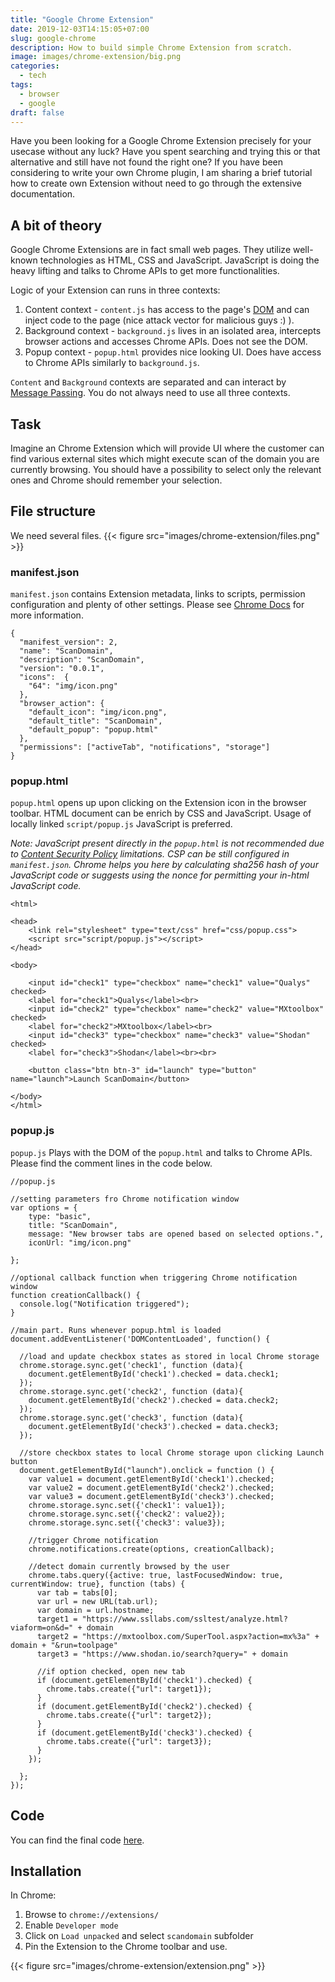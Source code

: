 ```yaml
---
title: "Google Chrome Extension"
date: 2019-12-03T14:15:05+07:00
slug: google-chrome
description: How to build simple Chrome Extension from scratch.
image: images/chrome-extension/big.png
categories:
  - tech
tags:
  - browser
  - google
draft: false
---
```

Have you been looking for a Google Chrome Extension precisely for your usecase without any luck? Have you spent searching and trying this or that alternative and still have not found the right one? If you have been considering to write your own Chrome plugin, I am sharing a brief tutorial how to create own Extension without need to go through the extensive documentation.

## A bit of theory
Google Chrome Extensions are in fact small web pages. They utilize well-known technologies as HTML, CSS and JavaScript. JavaScript is doing the heavy lifting and talks to Chrome APIs to get more functionalities.

Logic of your Extension can runs in three contexts:
1) Content context - `content.js` has access to the page's [DOM](https://en.wikipedia.org/wiki/Document_Object_Model) and can inject code to the page (nice attack vector for malicious guys :) ).
2) Background context - `background.js` lives in an isolated area, intercepts browser actions and accesses Chrome APIs. Does not see the DOM.
3) Popup context - `popup.html` provides nice looking UI. Does have access to Chrome APIs similarly to `background.js`.

`Content` and `Background` contexts are separated and can interact by [Message Passing](https://developer.chrome.com/extensions/messaging). You do not always need to use all three contexts.

## Task
Imagine an Chrome Extension which will provide UI where the customer can find various external sites which might execute scan of the domain you are currently browsing. You should have a possibility to select only the relevant ones and Chrome should remember your selection.

## File structure
We need several files.
{{< figure src="images/chrome-extension/files.png" >}}

### manifest.json
`manifest.json` contains Extension metadata, links to scripts, permission configuration and plenty of other settings. Please see [Chrome Docs](https://developers.chrome.com/extensions/manifest) for more information.

```
{
  "manifest_version": 2,
  "name": "ScanDomain",
  "description": "ScanDomain",
  "version": "0.0.1",
  "icons":  {
    "64": "img/icon.png"
  },
  "browser_action": {
    "default_icon": "img/icon.png",
    "default_title": "ScanDomain",
    "default_popup": "popup.html"
  },
  "permissions": ["activeTab", "notifications", "storage"]
}
```

### popup.html
`popup.html` opens up upon clicking on the Extension icon in the browser toolbar. HTML document can be enrich by CSS and JavaScript. Usage of locally linked `script/popup.js` JavaScript is preferred.

*Note: JavaScript present directly in the `popup.html` is not recommended due to [Content Security Policy](https://en.wikipedia.org/wiki/Content_Security_Policy) limitations. CSP can be still configured in `manifest.json`. Chrome helps you here by calculating sha256 hash of your JavaScript code or suggests using the nonce for permitting your in-html JavaScript code.*

```
<html>

<head>
    <link rel="stylesheet" type="text/css" href="css/popup.css">
    <script src="script/popup.js"></script>
</head>

<body>

    <input id="check1" type="checkbox" name="check1" value="Qualys" checked>
    <label for="check1">Qualys</label><br>
    <input id="check2" type="checkbox" name="check2" value="MXtoolbox" checked>
    <label for="check2">MXtoolbox</label><br>
    <input id="check3" type="checkbox" name="check3" value="Shodan" checked>
    <label for="check3">Shodan</label><br><br>

    <button class="btn btn-3" id="launch" type="button" name="launch">Launch ScanDomain</button>

</body>
</html>
```

### popup.js
`popup.js` Plays with the DOM of the `popup.html` and talks to Chrome APIs.
Please find the comment lines in the code below.


```
//popup.js

//setting parameters fro Chrome notification window
var options = {
    type: "basic",
    title: "ScanDomain",
    message: "New browser tabs are opened based on selected options.",
    iconUrl: "img/icon.png"

};

//optional callback function when triggering Chrome notification window
function creationCallback() {
  console.log("Notification triggered");
}

//main part. Runs whenever popup.html is loaded
document.addEventListener('DOMContentLoaded', function() {

  //load and update checkbox states as stored in local Chrome storage
  chrome.storage.sync.get('check1', function (data){
    document.getElementById('check1').checked = data.check1;
  });
  chrome.storage.sync.get('check2', function (data){
    document.getElementById('check2').checked = data.check2;
  });
  chrome.storage.sync.get('check3', function (data){
    document.getElementById('check3').checked = data.check3;
  });

  //store checkbox states to local Chrome storage upon clicking Launch button
  document.getElementById("launch").onclick = function () {
    var value1 = document.getElementById('check1').checked;
    var value2 = document.getElementById('check2').checked;
    var value3 = document.getElementById('check3').checked;
    chrome.storage.sync.set({'check1': value1});
    chrome.storage.sync.set({'check2': value2});
    chrome.storage.sync.set({'check3': value3});

    //trigger Chrome notification
    chrome.notifications.create(options, creationCallback);

    //detect domain currently browsed by the user
    chrome.tabs.query({active: true, lastFocusedWindow: true, currentWindow: true}, function (tabs) {
      var tab = tabs[0];
      var url = new URL(tab.url);
      var domain = url.hostname;
      target1 = "https://www.ssllabs.com/ssltest/analyze.html?viaform=on&d=" + domain
      target2 = "https://mxtoolbox.com/SuperTool.aspx?action=mx%3a" + domain + "&run=toolpage"
      target3 = "https://www.shodan.io/search?query=" + domain

      //if option checked, open new tab
      if (document.getElementById('check1').checked) {
        chrome.tabs.create({"url": target1});
      }
      if (document.getElementById('check2').checked) {
        chrome.tabs.create({"url": target2});
      }
      if (document.getElementById('check3').checked) {
        chrome.tabs.create({"url": target3});
      }
    });

  };
});
```

## Code
You can find the final code [here](https://github.com/jkosik/scandomain).

## Installation
In Chrome:
1. Browse to `chrome://extensions/`
2. Enable `Developer mode`
3. Click on `Load unpacked` and select `scandomain` subfolder
4. Pin the Extension to the Chrome toolbar and use.

{{< figure src="images/chrome-extension/extension.png" >}}